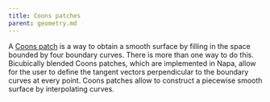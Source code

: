 ```yaml
---
title: Coons patches
parent: geometry.md
---
```


A [Coons patch][Coons] is a way to obtain a smooth surface by filling in the space bounded by four boundary curves. There is more than one way to do this. Bicubically blended Coons patches, which are implemented in Napa, allow for the user to define the tangent vectors perpendicular to the boundary curves at every point. Coons patches allow to construct a piecewise smooth surface by interpolating curves.

[Coons]: https://en.wikipedia.org/wiki/Coons_patch
